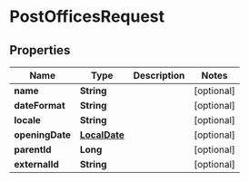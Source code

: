 
# PostOfficesRequest

## Properties
Name | Type | Description | Notes
------------ | ------------- | ------------- | -------------
**name** | **String** |  |  [optional]
**dateFormat** | **String** |  |  [optional]
**locale** | **String** |  |  [optional]
**openingDate** | [**LocalDate**](LocalDate.md) |  |  [optional]
**parentId** | **Long** |  |  [optional]
**externalId** | **String** |  |  [optional]



